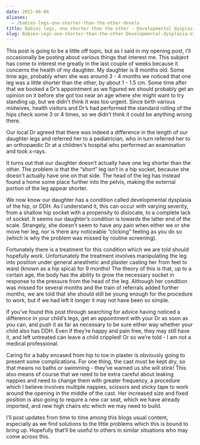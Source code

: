 ```yaml
---
date: 2011-06-04
aliases:
  - /babies-legs-one-shorter-than-the-other-develo
title: Babies legs, one shorter than the other - Developmental dysplasia of the hip
slug: Babies-legs-one-shorter-than-the-other-Developmental-dysplasia-of-the-hip
---
```


This post is going to be a little off topic, but as I said in my opening post, I’ll occasionally be posting about various things that interest me. This subject has come to interest me greatly in the last couple of weeks because it concerns the health of my daughter.
My daughter is 8 months old. Some time ago, probably when she was around 3 - 4 months we noticed that one leg was a little shorter than the other, by about 1 - 1.5 cm. Some time after that we booked a Dr’s appointment as we figured we should probably get an opinion on it before she got too near an age where she might want to try standing up, but we didn't think it was too urgent. Since birth various midwives, health visitors and Dr’s had performed the standard rolling of the hips check some 3 or 4 times, so we didn’t think it could be anything wrong there.

Our local Dr agreed that there was indeed a difference in the length of our daughter legs and referred her to a pediatrician, who in turn referred her to an orthopaedic Dr at a children's hospital who performed an examination and took x-rays.

It turns out that our daughter doesn’t actually have one leg shorter than the other. The problem is that the “short” leg isn’t in a hip socket, because she doesn't actually have one on that side. The head of the leg has instead found a home some place further into the pelvis, making the external portion of the leg appear shorter.

We now know our daughter has a condition called developmental dysplasia of the hip, or DDH. As I understand it, this can occur with varying severity, from a shallow hip socket with a propensity to dislocate, to a complete lack of socket. It seems our daughter’s condition is towards the latter end of the scale. Strangely, she doesn't seem to have any pain when either we or she move her leg, nor is there any noticeable “clicking” feeling as you do so (which is why the problem was missed by routine screening).

Fortunately there is a treatment for this condition which we are told should hopefully work. Unfortunately the treatment involves manipulating the leg into position under general anesthetic and plaster casting her from feet to waist (known as a hip spica) for 9 months! The theory of this is that, up to a certain age, the body has the ability to grow the necessary socket in response to the pressure from the head of the leg. Although her condition was missed for several months and the train of referrals added further months, we are told that she should still be young enough for the procedure to work, but if we had left it longer it may not have been so simple.

If you’ve found this post through searching for advice having noticed a difference in your child’s legs, get an appointment with your Dr as soon as you can, and push it as far as necessary to be sure either way whether your child also has DDH. Even if they’re happy and pain free, they may still have it, and left untreated can leave a child crippled! Or so we’re told - I am not a medical professional.

Caring for a baby encased from hip to toe in plaster is obviously going to present some complications. For one thing, the cast must be kept dry, so that means no baths or swimming - they’ve warned us she will stink! This also means of course that we need to be extra careful about leaking nappies and need to change them with greater frequency, a procedure which I believe involves multiple nappies, scissors and sticky tape to work around the opening in the middle of the cast. Her increased size and fixed position is also going to require a new car seat, which we have already imported, and new high chairs etc which we may need to build.

I’ll post updates from time to time among this blogs usual content, especially as we find solutions to the little problems which this is bound to bring up. Hopefully that’ll be useful to others in similar situations who may come across this.